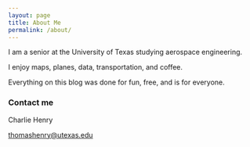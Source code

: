 ```yaml
---
layout: page
title: About Me
permalink: /about/
---
```


I am a senior at the University of Texas studying aerospace engineering. 

I enjoy maps, planes, data, transportation, and coffee.

Everything on this blog was done for fun, free, and is for everyone.


### Contact me

Charlie Henry

[thomashenry@utexas.edu](mailto:thomashenry@utexas.edu)
